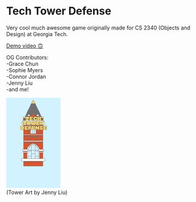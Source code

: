 # Tech Tower Defense

Very cool much awesome game originally made for CS 2340 (Objects and Design) at Georgia Tech.

[Demo video :upside_down_face:](https://www.youtube.com/watch?v=0eAHvziIC8Y&ab_channel=GraceChun)

OG Contributors:  
-Grace Chun  
-Sophie Myers  
-Connor Jordan  
-Jenny Liu  
-and me!      

![very cool tower](https://github.com/sakshikakkad/tech-tower-defense/blob/7ad085e5e4c4a55932a744007dc38a89f1eefbb9/design%20documents/tower.JPG?raw=true)  
(Tower Art by Jenny Liu)

